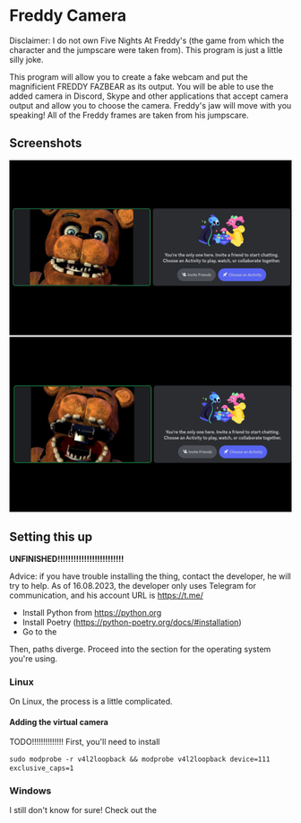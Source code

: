 # Freddy Camera

Disclaimer: I do not own Five Nights At Freddy's (the game from which the character and the jumpscare were taken from). This program is just a little silly joke.

This program will allow you to create a fake webcam and put the magnificient FREDDY FAZBEAR as its output. You will be able to use the added camera in Discord, Skype and other applications that accept camera output and allow you to choose the camera. Freddy's jaw will move with you speaking! All of the Freddy frames are taken from his jumpscare.

## Screenshots

![Me being FREDDY FAZBEAR in a Discord call, jaw closed](screenshots/closed_jaw.png "Me being FREDDY FAZBEAR in a Discord call, jaw closed")
![Me being FREDDY FAZBEAR in a Discord call, jaw open](screenshots/open_jaw.png "Me being FREDDY FAZBEAR in a Discord call, jaw open")

## Setting this up

**UNFINISHED!!!!!!!!!!!!!!!!!!!!!!!!!**

Advice: if you have trouble installing the thing, contact the developer, he will try to help. As of 16.08.2023, the developer only uses Telegram for communication, and his account URL is https://t.me/

* Install Python from https://python.org
* Install Poetry (https://python-poetry.org/docs/#installation)
* Go to the 

Then, paths diverge. Proceed into the section for the operating system you're using.

### Linux

On Linux, the process is a little complicated.

#### Adding the virtual camera

TODO!!!!!!!!!!!!!!
First, you'll need to install 

```
sudo modprobe -r v4l2loopback && modprobe v4l2loopback device=111 exclusive_caps=1
```

### Windows

I still don't know for sure! Check out the 
